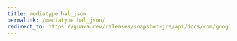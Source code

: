 ```yaml
---
title: mediatype.hal_json
permalink: /mediatype.hal_json/
redirect_to: https://guava.dev/releases/snapshot-jre/api/docs/com/google/common/net/MediaType.html#HAL_JSON
---
```

